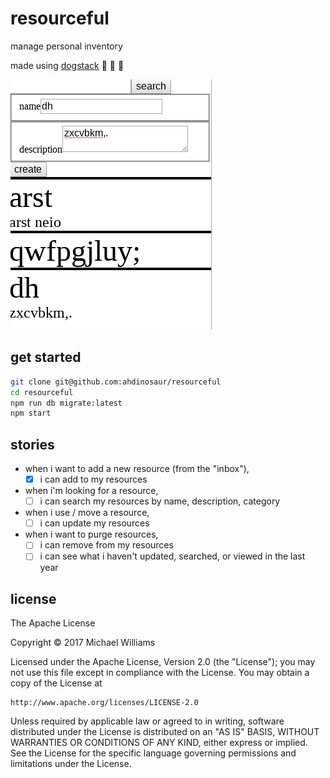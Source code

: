 # resourceful

manage personal inventory

made using [dogstack](https://github.com/root-systems/dogstack) :dog: :dog: :dog:

![screenshot](./screenshot.png)

## get started

```sh
git clone git@github.com:ahdinosaur/resourceful
cd resourceful
npm run db migrate:latest
npm start
```

## stories

- when i want to add a new resource (from the "inbox"),
  - [x] i can add to my resources
- when i'm looking for a resource,
  - [ ] i can search my resources by name, description, category
- when i use / move a resource,
  - [ ] i can update my resources
- when i want to purge resources,
  - [ ] i can remove from my resources
  - [ ] i can see what i haven't updated, searched, or viewed in the last year

## license

The Apache License

Copyright &copy; 2017 Michael Williams

Licensed under the Apache License, Version 2.0 (the "License");
you may not use this file except in compliance with the License.
You may obtain a copy of the License at

    http://www.apache.org/licenses/LICENSE-2.0

Unless required by applicable law or agreed to in writing, software
distributed under the License is distributed on an "AS IS" BASIS,
WITHOUT WARRANTIES OR CONDITIONS OF ANY KIND, either express or implied.
See the License for the specific language governing permissions and
limitations under the License.
